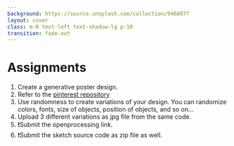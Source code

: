 ```yaml
---
background: https://source.unsplash.com/collection/9468077
layout: cover
class: m-0 text-left text-shadow-lg p-10
transition: fade-out
---
```


# Assignments

1. Create a generative poster design.
2. Refer to the [pinterest repository](https://www.pinterest.com/stixan/computational-graphic-design-inspiration/)
3. Use randomness to create variations of your design. You can randomize colors, fonts, size of objects, position of objects, and so on...
4. Upload 3 different variations as jpg file from the same code.
5. ❗Submit the openprocessing link.
6. ❗Submit the sketch source code as zip file as well.


